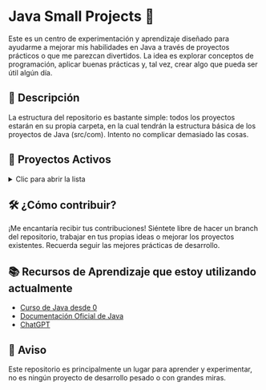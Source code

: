# Java Small Projects 🚀
Este es un centro de experimentación y aprendizaje diseñado para ayudarme a mejorar mis habilidades en Java a través de proyectos prácticos o que me parezcan divertidos. La idea es explorar conceptos de programación, aplicar buenas prácticas y, tal vez, crear algo que pueda ser útil algún día.

## 📘 Descripción
La estructura del repositorio es bastante simple: todos los proyectos estarán en su propia carpeta, en la cual tendrán la estructura básica de los proyectos de Java (src/com). Intento no complicar demasiado las cosas.

## 🚀 Proyectos Activos

<details>
<summary>Clic para abrir la lista</summary>

### **[Console Custom Print](consoleCustomPrint/)**
  - Descripción: Más que un "programa", es una librería para poder imprimir de manera sencilla cosas en la terminal usando colores, negrita, subrayados y demás. También tiene una función para imprimir excepciones de una manera más legible y colorida.
  - Estado:
  ```diff
  + Terminado
  ```

### **[File Creator](fileCreator/)**
  - Descripción: Un programa el cual crea archivos en base a la cantidad que el usuario indique, además del formato y el directorio. Si es un archivo de extensión PSeInt (.psc) o Java (.java), rellena automáticamente el archivo con la sintáxis básica del lenguaje (además, acepta recibir el package name como parametro).
  - Estado:
  ```diff
  + Terminado
  ```

### **[File Duplicator](fileDuplicator/)**
  - Descripción: Simplemente duplica cualquier archivo que se le indique, la cantidad de veces que se le indique.
  - Estado:
  ```diff
  + Terminado
  ```

### **[Material GUI](materialGUI/)**
  - Descripción: Un gestor de ventanas que siga la misma estética de Material Design usando Swing, y que sea fácilmente implementable en futuros proyectos
  - Estado:
  ```diff
  - En Pausa
  ```

### **[Palindrome Checker](palindromeChecker/)**
  - Descripción: Un programa de CLI muy sencillo para aprender a invertir Strings usando arrays o stacks.
  - Estado:
  ```diff
  + Terminado
  ```

### **[Terminal Clock](terminalClock/)**
  - Descripción: Muestra un reloj digital en tiempo real en CLI junto con la hora horaria del sistema. En sistemas UNIX, implementa una clase (`UNIXCLIPrettifier`) que aprovecha los comandos `figlet`y `toilet` para imprimir el texto en grande y colorido.
  - Estado:
  ```diff
  + Terminado
  ```

### **[Zoo Game Emulator](zooGameEmulator/)**
  - Descripción: Un juego sencillo, visita el zoológico de la Ciudad Sierra. Un proyecto enfocado para practicar tipos enumerados y POO a todo gas.
  - Estado:
  ```diff
  ! En Proceso
  ```

</details>



## 🛠️ ¿Cómo contribuir?
¡Me encantaría recibir tus contribuciones! Siéntete libre de hacer un branch del repositorio, trabajar en tus propias ideas o mejorar los proyectos existentes. Recuerda seguir las mejores prácticas de desarrollo.

## 📚 Recursos de Aprendizaje que estoy utilizando actualmente
- [Curso de Java desde 0](https://www.youtube.com/playlist?list=PLU8oAlHdN5BktAXdEVCLUYzvDyqRQJ2lk)
- [Documentación Oficial de Java](https://docs.oracle.com/en/java/)
- [ChatGPT](https://chat.openai.com/)

## 📌 Aviso
Este repositorio es principalmente un lugar para aprender y experimentar, no es ningún proyecto de desarrollo pesado o con grandes miras.
